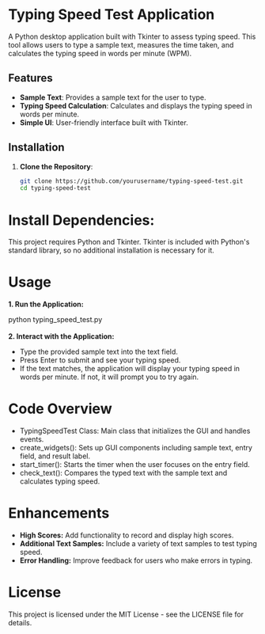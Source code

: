 # Typing Speed Test Application

A Python desktop application built with Tkinter to assess typing speed. This tool allows users to type a sample text, measures the time taken, and calculates the typing speed in words per minute (WPM).

## Features

- **Sample Text**: Provides a sample text for the user to type.
- **Typing Speed Calculation**: Calculates and displays the typing speed in words per minute.
- **Simple UI**: User-friendly interface built with Tkinter.

## Installation

1. **Clone the Repository**:
   ```sh
   git clone https://github.com/yourusername/typing-speed-test.git
   cd typing-speed-test
<h1>Install Dependencies:</h1>
This project requires Python and Tkinter. Tkinter is included with Python's standard library, so no additional installation is necessary for it.
<h1>Usage</h1>
<b>1. Run the Application:</b>

python typing_speed_test.py<br><br>
<b>2. Interact with the Application:</b>
<ul>
<li>Type the provided sample text into the text field.</li>
<li>Press Enter to submit and see your typing speed.</li>
<li>If the text matches, the application will display your typing speed in words per minute. If not, it will prompt you to try again.</li>
</ul>


<h1>Code Overview</h1>
<ul>
<li>TypingSpeedTest Class: Main class that initializes the GUI and handles events.</li>
<li>create_widgets(): Sets up GUI components including sample text, entry field, and result label.</li>
<li>start_timer(): Starts the timer when the user focuses on the entry field.</li>
<li>check_text(): Compares the typed text with the sample text and calculates typing speed.</li>
</ul>

<h1>Enhancements</h1>
<ul>
<li><b>High Scores:</b> Add functionality to record and display high scores.</li>
<li><b>Additional Text Samples:</b> Include a variety of text samples to test typing speed.</li>
<li><b>Error Handling:</b> Improve feedback for users who make errors in typing.</li>
</ul>

<h1>License</h1>
This project is licensed under the MIT License - see the LICENSE file for details.